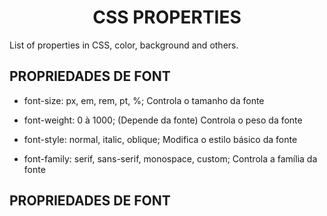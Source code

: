<h1 align="center"> CSS PROPERTIES </h1>
 List of properties in CSS, color, background and others.


## PROPRIEDADES DE FONT


- font-size: px, em, rem, pt, %;    Controla o tamanho da fonte

- font-weight: 0 à 1000;    (Depende da fonte) Controla o peso da fonte

- font-style: normal, italic, oblique;  Modifica o estilo básico da fonte

- font-family: serif, sans-serif, monospace, custom;    Controla a família da fonte


## PROPRIEDADES DE FONT

